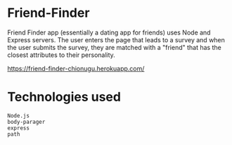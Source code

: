 # Friend-Finder

Friend Finder app (essentially a dating app for friends) uses Node and Express servers. The user enters the page that leads to a survey and when the user submits the survey, they are matched with a "friend" that has the closest attributes to their personality.

https://friend-finder-chionugu.herokuapp.com/


# Technologies used


    Node.js
    body-parager 
    express 
    path 
